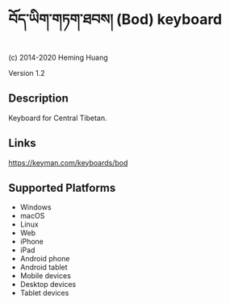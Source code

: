  བོད་ཡིག་གཏག་ཐབས། (Bod) keyboard
==============

(c) 2014-2020 Heming Huang

Version 1.2

Description
-----------
Keyboard for Central Tibetan.

Links
-----
https://keyman.com/keyboards/bod

Supported Platforms
-------------------
 * Windows
 * macOS
 * Linux
 * Web
 * iPhone
 * iPad
 * Android phone
 * Android tablet
 * Mobile devices
 * Desktop devices
 * Tablet devices